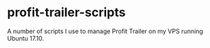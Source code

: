 # profit-trailer-scripts
A number of scripts I use to manage Profit Trailer on my VPS running Ubuntu 17.10. 
